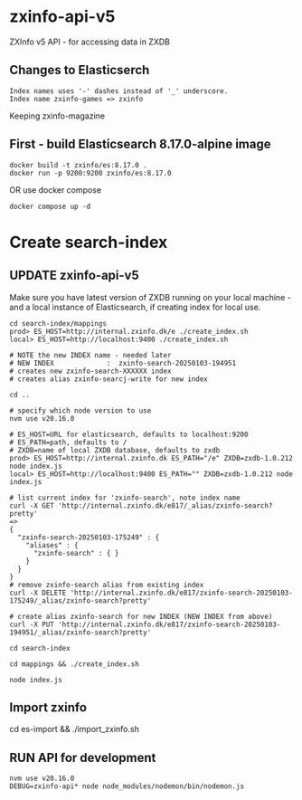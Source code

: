 # zxinfo-api-v5
ZXInfo v5 API - for accessing data in ZXDB

## Changes to Elasticserch
```
Index names uses '-' dashes instead of '_' underscore.
Index name zxinfo-games => zxinfo
```

Keeping zxinfo-magazine

## First - build Elasticsearch 8.17.0-alpine image
```
docker build -t zxinfo/es:8.17.0 .
docker run -p 9200:9200 zxinfo/es:8.17.0
```

OR use docker compose
```
docker compose up -d
```

# Create search-index

## UPDATE zxinfo-api-v5 
Make sure you have latest version of ZXDB running on your local machine - and a local instance of Elasticsearch, if creating index for local use.

```
cd search-index/mappings
prod> ES_HOST=http://internal.zxinfo.dk/e ./create_index.sh
local> ES_HOST=http://localhost:9400 ./create_index.sh

# NOTE the new INDEX name - needed later
# NEW INDEX             :  zxinfo-search-20250103-194951
# creates new zxinfo-search-XXXXXX index
# creates alias zxinfo-searcj-write for new index

cd ..

# specify which node version to use
nvm use v20.16.0

# ES_HOST=URL for elasticsearch, defaults to localhost:9200
# ES_PATH=path, defaults to /
# ZXDB=name of local ZXDB database, defaults to zxdb
prod> ES_HOST=http://internal.zxinfo.dk ES_PATH="/e" ZXDB=zxdb-1.0.212 node index.js
local> ES_HOST=http://localhost:9400 ES_PATH="" ZXDB=zxdb-1.0.212 node index.js

# list current index for 'zxinfo-search', note index name
curl -X GET 'http://internal.zxinfo.dk/e817/_alias/zxinfo-search?pretty'
=>
{
  "zxinfo-search-20250103-175249" : {
    "aliases" : {
      "zxinfo-search" : { }
    }
  }
}
# remove zxinfo-search alias from existing index
curl -X DELETE 'http://internal.zxinfo.dk/e817/zxinfo-search-20250103-175249/_alias/zxinfo-search?pretty'

# create alias zxinfo-search for new INDEX (NEW INDEX from above)
curl -X PUT 'http://internal.zxinfo.dk/e817/zxinfo-search-20250103-194951/_alias/zxinfo-search?pretty'

```

```
cd search-index

cd mappings && ./create_index.sh

node index.js
```

## Import zxinfo
cd es-import && ./import_zxinfo.sh

## RUN API for development
```
nvm use v20.16.0
DEBUG=zxinfo-api* node node_modules/nodemon/bin/nodemon.js
```
